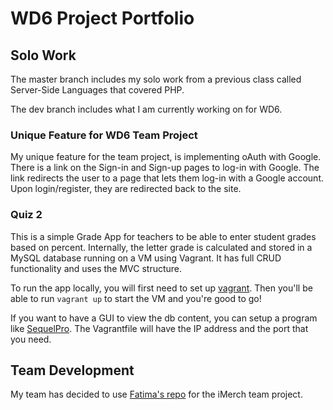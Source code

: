 # WD6 Project Portfolio

## Solo Work

The master branch includes my solo work from a previous class called Server-Side Languages that covered PHP.

The dev branch includes what I am currently working on for WD6.

### Unique Feature for WD6 Team Project

My unique feature for the team project, is implementing oAuth with Google. There is a link on the Sign-in and Sign-up pages to log-in with Google. The link redirects the user to a page that lets them log-in with a Google account. Upon login/register, they are redirected back to the site.

### Quiz 2

This is a simple Grade App for teachers to be able to enter student grades based on percent. Internally, the letter grade is calculated and stored in a MySQL database running on a VM using Vagrant. It has full CRUD functionality and uses the MVC structure.

To run the app locally, you will first need to set up [vagrant](https://www.vagrantup.com/docs/index.html). Then you'll be able to run `vagrant up` to start the VM and you're good to go!

If you want to have a GUI to view the db content, you can setup a program like [SequelPro](https://www.sequelpro.com/). The Vagrantfile will have the IP address and the port that you need. 

## Team Development

My team has decided to use [Fatima's repo](https://github.com/fsheremetyeva/WD6-ProjectPortfolio) for the iMerch team project.
